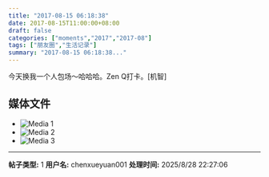 ```yaml
---
title: "2017-08-15 06:18:38"
date: 2017-08-15T11:00:00+08:00
draft: false
categories: ["moments","2017","2017-08"]
tags: ["朋友圈","生活记录"]
summary: "2017-08-15 06:18:38..."
---
```


今天换我一个人包场～哈哈哈。Zen Q打卡。[机智]

## 媒体文件

- ![Media 1](/Moments/photos/2017-08-15/201708150618380.jpg)
- ![Media 2](/Moments/photos/2017-08-15/201708150618381.jpg)
- ![Media 3](/Moments/photos/2017-08-15/201708150618382.jpg)

---

**帖子类型:** 1
**用户名:** chenxueyuan001
**处理时间:** 2025/8/28 22:27:06